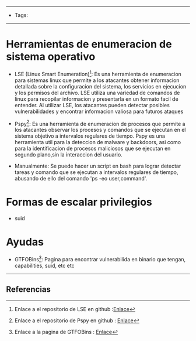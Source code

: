 ------------
- Tags:
------------
# Herramientas de enumeracion de sistema operativo
- LSE (Linux Smart Enumeration)[^1]: Es una herramienta de enumeracion para sistemas linux que permite a los atacantes obtener informacion detallada sobre la configuracion del sistema, los servicios en ejecucion y los permisos del archivo. LSE utiliza una variedad de comandos de linux para recopilar informacion y presentarla en un formato facil de entender. Al utilizar LSE, los atacantes pueden detectar posibles vulnerabilidades y encontrar informacion valiosa para futuros ataques 

- Pspy[^2]: Es una herramienta de enumeracion de procesos que permite a los atacantes observar los procesos y comandos que se ejecutan en el sistema objetivo a intervalos regulares de tiempo. Pspy es una herramienta util para la deteccion de malware y backdoors, asi como para la identificacion de procesos maliciosos que se ejecutan en segundo plano,sin la interaccion del usuario.

- Manualmente: Se puede hacer un script en bash para lograr detectar tareas y comando que se ejecutan a intervalos regulares de tiempo, abusando de ello del comando 'ps -eo user,command'.


# Formas de escalar privilegios

- suid


# Ayudas 
- GTFOBins[^3]: Pagina para encontrar vulnerabilida en binario que tengan, capabilities, suid, etc etc


---------
## Referencias
[^1]: Enlace a el repositorio de LSE en github :[Enlace]()
[^2]: Enlace a el repositorio de Pspy en github : [Enlace]()
[^3]: Enlace a la pagina de GTFOBins : [Enlace]()
